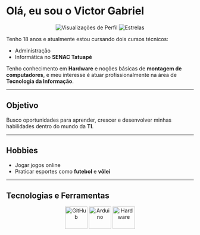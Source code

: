 #  Olá, eu sou o Victor Gabriel  

<p align="center">
  <img src="https://komarev.com/ghpvc/?username=cesareed&color=blue" alt="Visualizações de Perfil"/>
  <img src="https://img.shields.io/github/stars/cesareed?affiliations=OWNER&style=social" alt="Estrelas"/>
</p>

Tenho 18 anos e atualmente estou cursando dois cursos técnicos:  
-  Administração  
-  Informática no **SENAC Tatuapé**  

Tenho conhecimento em **Hardware** e noções básicas de **montagem de computadores**, e meu interesse é atuar profissionalmente na área de **Tecnologia da Informação**.  

---

##  Objetivo
Busco oportunidades para aprender, crescer e desenvolver minhas habilidades dentro do mundo da **TI**.  

---

##  Hobbies
- Jogar jogos online  
- Praticar esportes como **futebol** e **vôlei**  

---

##  Tecnologias e Ferramentas  
<p align="center">
  <img src="https://cdn.jsdelivr.net/gh/devicons/devicon/icons/github/github-original.svg" width="60" alt="GitHub"/>
  <img src="https://cdn.jsdelivr.net/gh/devicons/devicon/icons/arduino/arduino-original.svg" width="60" alt="Arduino"/>
  <img src="https://cdn-icons-png.flaticon.com/512/1055/1055687.png" width="60" alt="Hardware"/>
</p>
